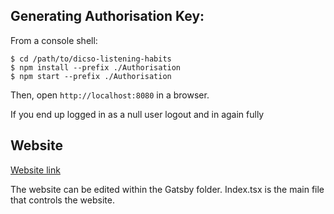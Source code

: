 ## Generating Authorisation Key:

From a console shell:

    $ cd /path/to/dicso-listening-habits
    $ npm install --prefix ./Authorisation
    $ npm start --prefix ./Authorisation

Then, open `http://localhost:8080` in a browser.

If you end up logged in as a null user logout and in again fully

## Website
<a href="https://disco-listening-habits.netlify.app/"> Website link </a>

The website can be edited within the Gatsby folder. Index.tsx is the main file that controls the website.
